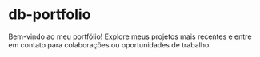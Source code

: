 # db-portfolio
Bem-vindo ao meu portfólio! Explore meus projetos mais recentes e entre em contato para colaborações ou oportunidades de trabalho.
